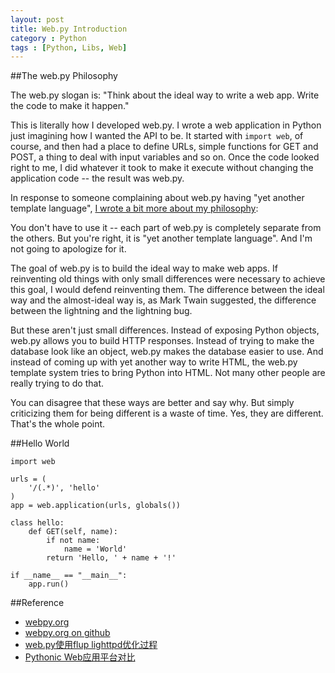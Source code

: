 ```yaml
---
layout: post
title: Web.py Introduction
category : Python
tags : [Python, Libs, Web]
---
```


##The web.py Philosophy

The web.py slogan is: "Think about the ideal way to write a web app. Write the code to make it happen."

This is literally how I developed web.py. I wrote a web application in Python just imagining how I wanted the API to be. It started with `import web`, of course, and then had a place to define URLs, simple functions for GET and POST, a thing to deal with input variables and so on. Once the code looked right to me, I did whatever it took to make it execute without changing the application code -- the result was web.py.

In response to someone complaining about web.py having "yet another template language", [I wrote a bit more about my philosophy](http://groups.google.com/group/webpy/msg/f266701d97e7ceb1):

You don't have to use it -- each part of web.py is completely separate from the others. But you're right, it is "yet another template language". And I'm not going to apologize for it.

The goal of web.py is to build the ideal way to make web apps. If reinventing old things with only small differences were necessary to achieve this goal, I would defend reinventing them. The difference between the ideal way and the almost-ideal way is, as Mark Twain suggested, the difference between the lightning and the lightning bug.

But these aren't just small differences. Instead of exposing Python objects, web.py allows you to build HTTP responses. Instead of trying to make the database look like an object, web.py makes the database easier to use. And instead of coming up with yet another way to write HTML, the web.py template system tries to bring Python into HTML. Not many other people are really trying to do that.

You can disagree that these ways are better and say why. But simply criticizing them for being different is a waste of time. Yes, they are different. That's the whole point.

##Hello World
	
	import web
	        
	urls = (
	    '/(.*)', 'hello'
	)
	app = web.application(urls, globals())
	
	class hello:        
	    def GET(self, name):
	        if not name: 
	            name = 'World'
	        return 'Hello, ' + name + '!'
	
	if __name__ == "__main__":
	    app.run()

##Reference

* [webpy.org](http://webpy.org/)
* [webpy.org on github](https://github.com/webpy/webpy.github.com)
* [web.py使用flup lighttpd优化过程](http://timyang.net/python/python-webpy-lighttpd/)
* [Pythonic Web应用平台对比](http://wiki.woodpecker.org.cn/moin/PyWebFrameVs)
